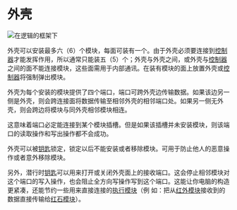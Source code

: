 # 外壳
![在逻辑的框架下](item:tis3d:casing)

外壳可以安装最多六（6）个模块，每面可装有一个。由于外壳必须要连接到[控制器](controller.md)才能发挥作用，所以通常只能装五（5）个；外壳与外壳之间，或外壳与[控制器](controller.md)之间的面不能连接模块，这些面需用于内部通讯。在装有模块的面上放置外壳或[控制器](controller.md)将强制弹出模块。

外壳为每个安装的模块提供了四个端口，端口可跨外壳边传输数据。如果该边另一侧是外壳，则会跨连接面将数据传输至相邻外壳的相邻端口处。如果另一侧无外壳，则会跨边将模块与同外壳相邻模块相连。

这意味着端口必定能连接到某个模块插槽。但是如果该插槽并未安装模块，则该端口的读取操作和写出操作都不会成功。

外壳可以被[钥匙](../item/key.md)锁定，锁定以后不能安装或者移除模块。可用于防止他人的恶意操作或者意外移除模块。

另外，潜行时[钥匙](../item/key.md)可以用来打开或关闭外壳面上的接收端口。这会停止相邻模块对这个端口的写入操作，也会阻止全方向写操作写到这个端口。这能让你电脑的构造更紧凑，还能节约一些用来直接连接的[执行模块](../item/execution_module.md)（例 如：把从[红外模块](../item/infrared_module.md)接收到的数据直接传输给[红石模块](../item/redstone_module.md)）。
